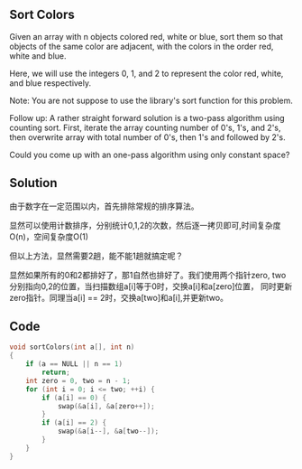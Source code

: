 ## Sort Colors 

Given an array with n objects colored red, white or blue, sort them so that objects of the same color are adjacent, with the colors in the order red, white and blue.

Here, we will use the integers 0, 1, and 2 to represent the color red, white, and blue respectively.

Note:
You are not suppose to use the library's sort function for this problem.


Follow up:
A rather straight forward solution is a two-pass algorithm using counting sort.
First, iterate the array counting number of 0's, 1's, and 2's, then overwrite array with total number of 0's, then 1's and followed by 2's.

Could you come up with an one-pass algorithm using only constant space?

## Solution

由于数字在一定范围以内，首先排除常规的排序算法。

显然可以使用计数排序，分别统计0,1,2的次数，然后逐一拷贝即可,时间复杂度O(n)，空间复杂度O(1)


但以上方法，显然需要2趟，能不能1趟就搞定呢？


显然如果所有的0和2都排好了，那1自然也排好了。我们使用两个指针zero, two分别指向0,2的位置，当扫描数组a[i]等于0时，交换a[i]和a[zero]位置，
同时更新zero指针。同理当a[i] == 2时，交换a[two]和a[i],并更新two。

## Code
```c
void sortColors(int a[], int n)
{
	if (a == NULL || n == 1)
		return;
	int zero = 0, two = n - 1;
	for (int i = 0; i <= two; ++i) {
		if (a[i] == 0) {
			swap(&a[i], &a[zero++]);
		}
		if (a[i] == 2) {
			swap(&a[i--], &a[two--]);
		}
	}
}
```
